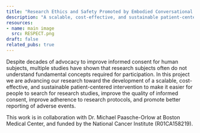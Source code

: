 ```yaml
---
title: "Research Ethics and Safety Promoted by Embodied Conversational Technology (RESPECT)"
description: "A scalable, cost-effective, and sustainable patient-centered intervention to make it easier for people to search for research studies."
resources:
- name: main image
  src: RESPECT.png
draft: false
related_pubs: true
---
```


Despite  decades of advocacy to improve informed consent for human subjects, multiple  studies have shown that research subjects often do not understand fundamental  concepts required for participation. In  this project we are advancing our research toward the development of a scalable,  cost-effective, and sustainable patient-centered intervention to make it easier  for people to search for research studies, improve the quality of informed  consent, improve adherence to research protocols, and promote better reporting  of adverse events.

This work is in collaboration with Dr. Michael Paasche-Orlow at Boston Medical Center, and funded by the National Cancer Institute (R01CA158219).

